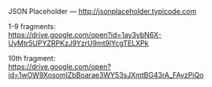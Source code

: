 JSON Placeholder — http://jsonplaceholder.typicode.com  
  
1-9 fragments:  
https://drive.google.com/open?id=1ay3ybN6X-UyMtr5UPYZRPKzJ9YzrU9mt9lYcgTELXPk  
  
10th fragment:  
https://drive.google.com/open?id=1wOW9XosomIZbBoarae3WY53sJXmtBG43rA_FAyzPiQo
